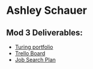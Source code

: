# Ashley Schauer

## Mod 3 Deliverables:

* [Turing portfolio](https://www.turing.io/alumni/ashley-schauer)
* [Trello Board](https://trello.com/b/QSN4EJOH)
* [Job Search Plan](https://gist.github.com/AELSchauer/75b69403fade6a3c86363ccb74b5e8fe)
